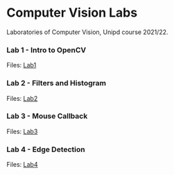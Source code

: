 # Computer Vision Labs

Laboratories of Computer Vision, Unipd course 2021/22.

### Lab 1 - Intro to OpenCV

Files: [Lab1](https://github.com/SiMoM0/ComputerVision/tree/master/Lab1)

### Lab 2 - Filters and Histogram

Files: [Lab2](https://github.com/SiMoM0/ComputerVision/tree/master/Lab2)

### Lab 3 - Mouse Callback

Files: [Lab3](https://github.com/SiMoM0/ComputerVision/tree/master/Lab3)

### Lab 4 - Edge Detection

Files: [Lab4](https://github.com/SiMoM0/ComputerVision/tree/master/Lab4)